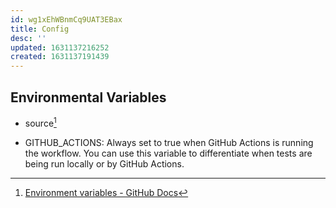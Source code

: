 ```yaml
---
id: wg1xEhWBnmCq9UAT3EBax
title: Config
desc: ''
updated: 1631137216252
created: 1631137191439
---
```


## Environmental Variables
- source[^1]

- GITHUB_ACTIONS: Always set to true when GitHub Actions is running the workflow. You can use this variable to differentiate when tests are being run locally or by GitHub Actions.

[^1]: [Environment variables - GitHub Docs](https://docs.github.com/en/actions/reference/environment-variables)

